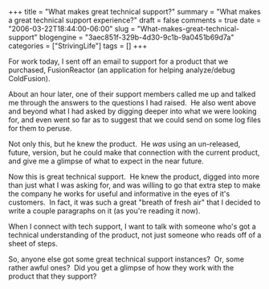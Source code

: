 +++
title = "What makes great technical support?"
summary = "What makes a great technical support experience?"
draft = false
comments = true
date = "2006-03-22T18:44:00-06:00"
slug = "What-makes-great-technical-support"
blogengine = "3aec851f-329b-4d30-9c1b-9a0451b69d7a"
categories = ["StrivingLife"]
tags = []
+++

<p>
For work today, I sent off an email to support for a product that we purchased, FusionReactor (an application for helping analyze/debug ColdFusion).
</p>
<p>
About an hour later, one of their support members called me up and talked me through the answers to the questions I had raised.&nbsp; He also went above and beyond what I had asked by digging deeper into what we were looking for, and even went so far as to suggest that we could send on some log files for them to peruse.
</p>
<p>
Not only this, but he knew the product.&nbsp; He <em>was</em> using an un-released, future, version, but he could make that connection with the current product, and give me a glimpse of what to expect in the near future.
</p>
<p>
Now this is great technical support.&nbsp; He knew the product, digged into more than just what I was asking for, and was willing to go that extra step to make the company he works for useful and informative in the eyes of it&#39;s customers.&nbsp; In fact, it was such a great &quot;breath of fresh air&quot; that I decided to write a couple paragraphs on it (as you&#39;re reading it now).
</p>
<p>
When I connect with tech support, I want to talk with someone who&#39;s got a technical understanding of the product, not just someone who reads off of a sheet of steps.
</p>
<p>
So, anyone else got some great technical support instances?&nbsp; Or, some rather awful ones?&nbsp; Did you get a glimpse of how they work with the product that they support?
</p>

